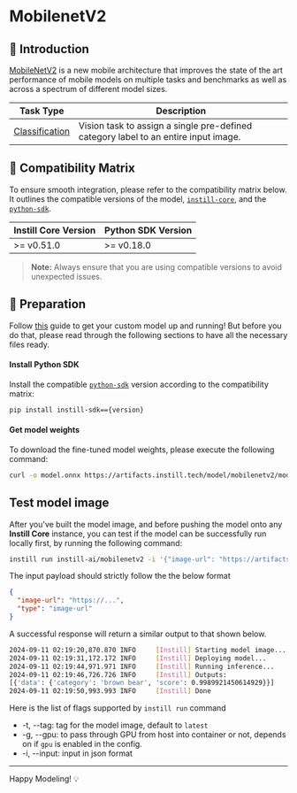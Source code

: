 # MobilenetV2

## 📖 Introduction

[MobileNetV2](https://arxiv.org/abs/1801.04381) is a new mobile architecture that improves the state of the art performance of mobile models on multiple tasks and benchmarks as well as across a spectrum of different model sizes.

| Task Type                                                                            | Description                                                                         |
| ------------------------------------------------------------------------------------ | ----------------------------------------------------------------------------------- |
| [Classification](https://www.instill-ai.dev/docs/model/ai-task#image-classification) | Vision task to assign a single pre-defined category label to an entire input image. |

## 🔄 Compatibility Matrix

To ensure smooth integration, please refer to the compatibility matrix below. It outlines the compatible versions of the model, [`instill-core`](https://github.com/instill-ai/instill-core), and the [`python-sdk`](https://github.com/instill-ai/python-sdk).

| Instill Core Version | Python SDK Version |
| -------------------- | ------------------ |
| >= v0.51.0           | >= v0.18.0         |

> **Note:** Always ensure that you are using compatible versions to avoid unexpected issues.

## 🚀 Preparation

Follow [this](../README.md) guide to get your custom model up and running! But before you do that, please read through the following sections to have all the necessary files ready.

#### Install Python SDK

Install the compatible [`python-sdk`](https://github.com/instill-ai/python-sdk) version according to the compatibility matrix:

```bash
pip install instill-sdk=={version}
```

#### Get model weights

To download the fine-tuned model weights, please execute the following command:

```bash
curl -o model.onnx https://artifacts.instill.tech/model/mobilenetv2/model.onnx
```

## Test model image

After you've built the model image, and before pushing the model onto any **Instill Core** instance, you can test if the model can be successfully run locally first, by running the following command:

```bash
instill run instill-ai/mobilenetv2 -i '{"image-url": "https://artifacts.instill.tech/imgs/bear.jpg", "type": "image-url"}'
```

The input payload should strictly follow the the below format

```json
{
  "image-url": "https://...",
  "type": "image-url"
}
```

A successful response will return a similar output to that shown below.

```bash
2024-09-11 02:19:20,870.870 INFO     [Instill] Starting model image...
2024-09-11 02:19:31,172.172 INFO     [Instill] Deploying model...
2024-09-11 02:19:44,971.971 INFO     [Instill] Running inference...
2024-09-11 02:19:46,726.726 INFO     [Instill] Outputs:
[{'data': {'category': 'brown bear', 'score': 0.9989921450614929}}]
2024-09-11 02:19:50,993.993 INFO     [Instill] Done
```

Here is the list of flags supported by `instill run` command

- -t, --tag: tag for the model image, default to `latest`
- -g, --gpu: to pass through GPU from host into container or not, depends on if `gpu` is enabled in the config.
- -i, --input: input in json format

---

Happy Modeling! 💡
